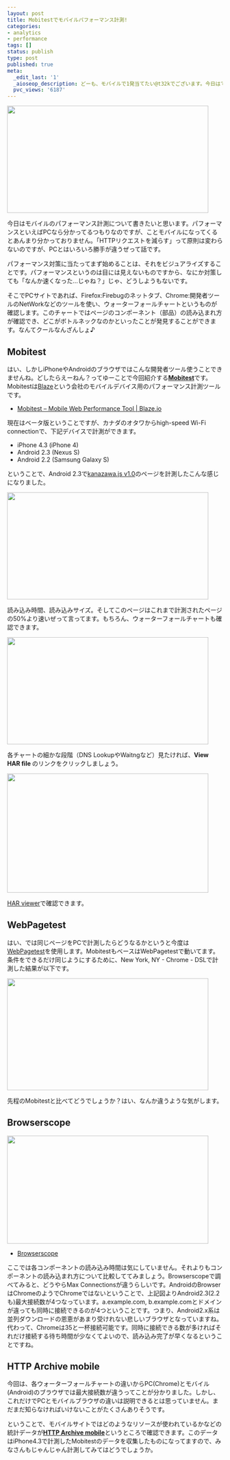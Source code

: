 ```yaml
---
layout: post
title: Mobitestでモバイルパフォーマンス計測!
categories:
- analytics
- performance
tags: []
status: publish
type: post
published: true
meta:
  _edit_last: '1'
  _aioseop_description: どーも、モバイルで1発当てたい@t32kでございます。今日はですね、モバイルのパフォーマンス計測について書きたいと思います。
  pvc_views: '6187'
---
```

<a href="http://www.blaze.io/mobile/"><img title="MOBITEST" src="http://t32k.me/mol/file/2011/05/mobitest.png" alt="" width="470" height="250" /></a>

今日はモバイルのパフォーマンス計測について書きたいと思います。パフォーマンスといえばPCなら分かってるつもりなのですが、ことモバイルになってくるとあんまり分かっておりません。「HTTPリクエストを減らす」って原則は変わらないのですが、PCとはいろいろ勝手が違うぜって話です。

パフォーマンス対策に当たってまず始めることは、それをビジュアライズすることです。パフォーマンスというのは目には見えないものですから、なにか対策しても「なんか速くなった…じゃね？」じゃ、どうしようもないです。

<!--more-->

そこでPCサイトであれば、Firefox:Firebugのネットタブ、Chrome:開発者ツールのNetWorkなどのツールを使い、ウォーターフォールチャートというものが確認します。このチャートではページのコンポーネント（部品）の読み込まれ方が確認でき、どこがボトルネックなのかといったことが発見することができます。なんてクールなんざんしょ♪
<h2>Mobitest</h2>
はい、しかしiPhoneやAndroidのブラウザではこんな開発者ツール使うことできませんね。どしたらえーねん？ってゆーことで今回紹介する<a href="http://www.blaze.io/mobile/"><strong>Mobitest</strong></a>です。Mobitestは<a href="http://www.blaze.io/">Blaze</a>という会社のモバイルデバイス用のパフォーマンス計測ツールです。
<ul>
	<li><a href="http://www.blaze.io/mobile/">Mobitest – Mobile Web Performance Tool | Blaze.io </a></li>
</ul>
現在はベータ版ということですが、カナダのオタワからhigh-speed Wi-Fi connectionで、下記デバイスで計測ができます。
<ul>
	<li>iPhone 4.3 (iPhone 4)</li>
	<li>Android 2.3 (Nexus S)</li>
	<li>Android 2.2 (Samsung Galaxy S)</li>
</ul>
ということで、Android 2.3で<a href="http://kanazawajs.tumblr.com/v1-0/">kanazawa.js v1.0</a>のページを計測したこんな感じになりました。

<a href="http://www.blaze.io/mobile/result/?testid=110519_TW_JA&amp;vidid=110519_bd4c6d38a168cf5599410026d937f7df762a7eb4"><img class="alignnone size-full wp-image-3219" title="Performance Result" src="http://t32k.me/mol/file/2011/05/result1.png" alt="" width="470" height="250" /></a>

読み込み時間、読み込みサイズ。そしてこのページはこれまで計測されたページの50%より速いぜって言ってます。もちろん、ウォーターフォールチャートも確認できます。

<img class="alignnone size-full wp-image-3220" title="Waterfall Chart" src="http://t32k.me/mol/file/2011/05/chart.png" alt="" width="470" height="250" />

各チャートの細かな段階（DNS LookupやWaitngなど）見たければ、<strong>View HAR file </strong>のリンクをクリックしましょう。

<img class="alignnone size-full wp-image-3221" title="HAR File" src="http://t32k.me/mol/file/2011/05/har.png" alt="" width="470" height="278" />

<a href="http://www.softwareishard.com/blog/har-viewer/">HAR viewer</a>で確認できます。
<h2>WebPagetest</h2>
はい、では同じページをPCで計測したらどうなるかというと今度は<a href="http://www.webpagetest.org/">WebPagetest</a>を使用します。MobitestもベースはWebPagetestで動いてます。条件をできるだけ同じようにするために、New York, NY - Chrome - DSLで計測した結果が以下です。

<a href="http://www.webpagetest.org/result/110519_GA_MXB3/1/details/"><img class="alignnone size-full wp-image-3224" title="WebPagetest" src="http://t32k.me/mol/file/2011/05/webpagetest.png" alt="" width="470" height="261" /></a>

先程のMobitestと比べてどうでしょうか？はい、なんか違うような気がします。
<h2>Browserscope</h2>
<img class="alignnone size-full wp-image-3225" title="browserscope" src="http://t32k.me/mol/file/2011/05/browserscope.png" alt="" width="470" height="252" />
<ul>
	<li><a href="http://www.browserscope.org/">Browserscope </a></li>
</ul>
ここでは各コンポーネントの読み込み時間は気にしていません。それよりもコンポーネントの読み込まれ方について比較しててみましょう。Browserscopeで調べてみると、どうやらMax Connectionsが違うらしいです。AndroidのBrowserはChromeのようでChromeではないということで、上記図よりAndroid2.3(2.2も)最大接続数が4つなっています。a.example.com, b.example.comとドメインが違っても同時に接続できるのが4つということです。つまり、Android2.x系は並列ダウンロードの恩恵があまり受けれない悲しいブラウザとなっていますね。代わって、Chromeは35と一杯接続可能です。同時に接続できる数が多ければそれだけ接続する待ち時間が少なくてよいので、読み込み完了が早くなるということですね。
<h2>HTTP Archive mobile</h2>
今回は、各ウォーターフォールチャートの違いからPC(Chrome)とモバイル(Android)のブラウザでは最大接続数が違うってことが分かりました。しかし、これだけでPCとモバイルブラウザの違いは説明できるとは思っていません。まだまだ知らなければいけないことがたくさんありそうです。

ということで、モバイルサイトではどのようなリソースが使われているかなどの統計データが<strong><a href="http://mobile.httparchive.org/interesting.php">HTTP Archive mobile</a></strong>というところで確認できます。このデータはiPhone4.3で計測したMobitestのデータを収集したものになってますので、みなさんもじゃんじゃん計測してみてはどうでしょうか。
